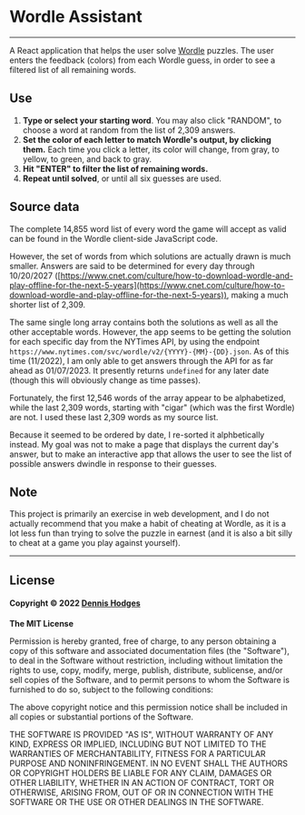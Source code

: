 # Wordle Assistant
---

A React application that helps the user solve [Wordle](https://www.nytimes.com/games/wordle/index.html) puzzles. The user enters the feedback (colors) from each Wordle guess, in order to see a filtered list of all remaining words.

## Use

1. **Type or select your starting word**. You may also click "RANDOM", to choose a word at random from the list of 2,309 answers.
3. **Set the color of each letter to match Wordle's output, by clicking them.** Each time you click a letter, its color will change, from gray, to yellow, to green, and back to gray.
4. **Hit "ENTER" to filter the list of remaining words.** 
5. **Repeat until solved**, or until all six guesses are used.

## Source data

The complete 14,855 word list of every word the game will accept as valid can be found in the Wordle client-side JavaScript code. 

However, the set of words from which solutions are actually drawn is much smaller. Answers are said to be determined for every day through 10/20/2027 ([https://www.cnet.com/culture/how-to-download-wordle-and-play-offline-for-the-next-5-years](https://www.cnet.com/culture/how-to-download-wordle-and-play-offline-for-the-next-5-years)), making a much shorter list of 2,309.

The same single long array contains both the solutions as well as all the other acceptable words. However, the app seems to be getting the solution for each specific day from the NYTimes API, by using the endpoint `https://www.nytimes.com/svc/wordle/v2/{YYYY}-{MM}-{DD}.json`. As of this time (11/2022), I am only able to get answers through the API for as far ahead as 01/07/2023. It presently returns `undefined` for any later date (though this will obviously change as time passes). 

Fortunately, the first 12,546 words of the array appear to be alphabetized, while the last 2,309 words, starting with "cigar" (which was the first Wordle) are not. I used these last 2,309 words as my source list.

Because it seemed to be ordered by date, I re-sorted it alphbetically instead. My goal was not to make a page that displays the current day's answer, but to make an interactive app that allows the user to see the list of possible answers dwindle in response to their guesses.


## Note
This project is primarily an exercise in web development, and I do not actually recommend that you make a habit of cheating at Wordle, as it is a lot less fun than trying to solve the puzzle in earnest (and it is also a bit silly to cheat at a game you play against yourself).

---
## License

#### Copyright © 2022 [Dennis Hodges](https://github.com/fermentationist) 


__The MIT License__

Permission is hereby granted, free of charge, to any person obtaining a copy
of this software and associated documentation files (the "Software"), to deal
in the Software without restriction, including without limitation the rights
to use, copy, modify, merge, publish, distribute, sublicense, and/or sell
copies of the Software, and to permit persons to whom the Software is
furnished to do so, subject to the following conditions:

The above copyright notice and this permission notice shall be included in
all copies or substantial portions of the Software.

THE SOFTWARE IS PROVIDED "AS IS", WITHOUT WARRANTY OF ANY KIND, EXPRESS OR
IMPLIED, INCLUDING BUT NOT LIMITED TO THE WARRANTIES OF MERCHANTABILITY,
FITNESS FOR A PARTICULAR PURPOSE AND NONINFRINGEMENT. IN NO EVENT SHALL THE
AUTHORS OR COPYRIGHT HOLDERS BE LIABLE FOR ANY CLAIM, DAMAGES OR OTHER
LIABILITY, WHETHER IN AN ACTION OF CONTRACT, TORT OR OTHERWISE, ARISING FROM,
OUT OF OR IN CONNECTION WITH THE SOFTWARE OR THE USE OR OTHER DEALINGS IN
THE SOFTWARE.